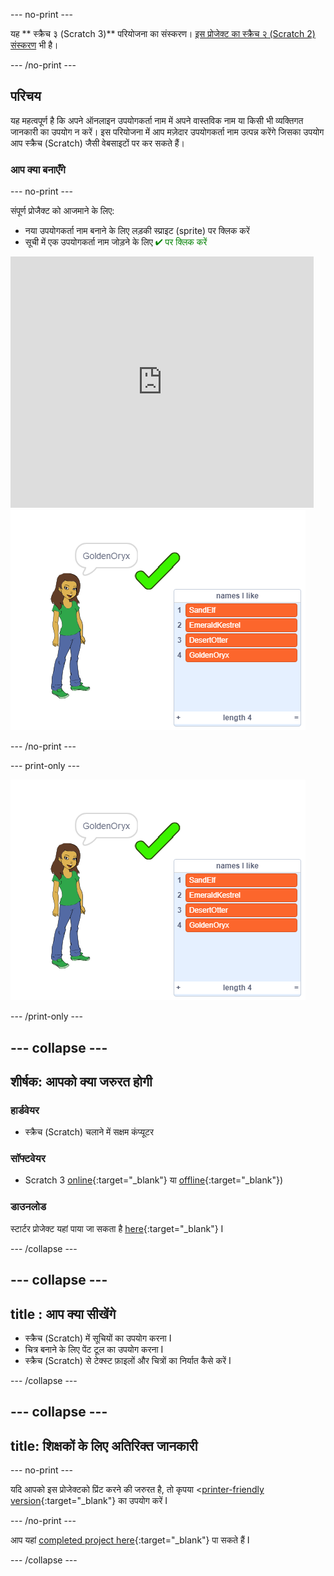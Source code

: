 \--- no-print \---

यह ** स्क्रैच ३ (Scratch 3)** परियोजना का संस्करण। [इस प्रोजेक्ट का स्क्रैच २ (Scratch 2) संस्करण](https://projects.raspberrypi.org/en/projects/username-generator-scratch2) भी है।

\--- /no-print \---

## परिचय

यह महत्वपूर्ण है कि अपने ऑनलाइन उपयोगकर्ता नाम में अपने वास्तविक नाम या किसी भी व्यक्तिगत जानकारी का उपयोग न करें। इस परियोजना में आप मज़ेदार उपयोगकर्ता नाम उत्पन्न करेंगे जिसका उपयोग आप स्क्रैच (Scratch) जैसी वेबसाइटों पर कर सकते हैं।

### आप क्या बनाएँगे

\--- no-print \---

संपूर्ण प्रोजैक्ट को आजमाने के लिए:

- नया उपयोगकर्ता नाम बनाने के लिए लड़की स्प्राइट (sprite) पर क्लिक करें
- सूची में एक उपयोगकर्ता नाम जोड़ने के लिए <span style="color: green;"> ✔ पर क्लिक करें </span>

<div class="scratch-preview">
  <iframe allowtransparency="true" width="485" height="402" src="https://scratch.mit.edu/projects/embed/292974184/?autostart=false" frameborder="0" scrolling="no"></iframe>
  <img src="images/usernames-final.png">
</div>

\--- /no-print \---

\--- print-only \---

![पूरा प्रोजेक्ट](images/usernames-final.png)

\--- /print-only \---

## \--- collapse \---

## शीर्षक: आपको क्या जरुरत होगी

### हार्डवेयर

- स्क्रैच (Scratch) चलाने में सक्षम कंप्यूटर

### सॉफ्टवेयर

- Scratch 3 [online](http://rpf.io/scratchon){:target="_blank"} या [offline](http://rpf.io/scratchoff){:target="_blank"}) 

### डाउनलोड

स्टार्टर प्रोजेक्ट यहां पाया जा सकता है [here](http://rpf.io/p/en/username-generator-go){:target="_blank"} I

\--- /collapse \---

## \--- collapse \---

## title : आप क्या सीखेंगे

- स्क्रैच (Scratch) में सूचियों का उपयोग करना I
- चित्र बनाने के लिए पेंट टूल का उपयोग करना I
- स्क्रैच (Scratch) से टेक्स्ट फ़ाइलों और चित्रों का निर्यात कैसे करें I 

\--- /collapse \---

## \--- collapse \---

## title: शिक्षकों के लिए अतिरिक्त जानकारी

\--- no-print \---

यदि आपको इस प्रोजेक्टको प्रिंट करने की जरुरत है, तो कृपया <[printer-friendly version](https://projects.raspberrypi.org/en/projects/username-generator/print){:target="_blank"} का उपयोग करें I

\--- /no-print \---

आप यहां [completed project here](http://rpf.io/p/en/username-generator-get){:target="_blank"} पा सकते हैं I

\--- /collapse \---